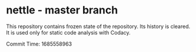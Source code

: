 # nettle - master branch

This repository contains frozen state of the repository.
Its history is cleared. It is used only for static code
analysis with Codacy.

Commit Time: 1685558963
